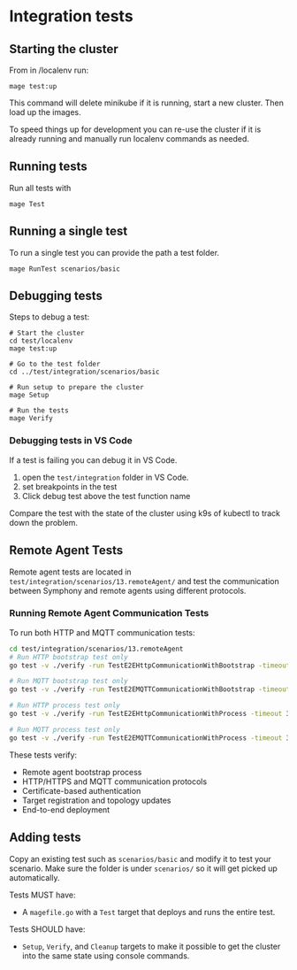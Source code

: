 <!--
Copyright (c) Microsoft Corporation.
Licensed under the MIT license.
SPDX-License-Identifier: MIT
-->
# Integration tests

## Starting the cluster


From in /localenv run:

```
mage test:up
```

This command will delete minikube if it is running, start a new cluster. Then load up the images.

To speed things up for development you can re-use the cluster if it is already running and manually run localenv commands as needed.


## Running tests

Run all tests with

```
mage Test
```

## Running a single test

To run a single test you can provide the path a test folder.

```
mage RunTest scenarios/basic
```

## Debugging tests

Steps to debug a test:
```
# Start the cluster
cd test/localenv
mage test:up

# Go to the test folder
cd ../test/integration/scenarios/basic

# Run setup to prepare the cluster
mage Setup

# Run the tests
mage Verify
```

### Debugging tests in VS Code
If a test is failing you can debug it in VS Code.
1. open the `test/integration` folder in VS Code.
1. set breakpoints in the test
1. Click debug test above the test function name

Compare the test with the state of the cluster using k9s of kubectl to track down the problem.

## Remote Agent Tests

Remote agent tests are located in `test/integration/scenarios/13.remoteAgent/` and test the communication between Symphony and remote agents using different protocols.

### Running Remote Agent Communication Tests

To run both HTTP and MQTT communication tests:

```bash
cd test/integration/scenarios/13.remoteAgent
# Run HTTP bootstrap test only
go test -v ./verify -run TestE2EHttpCommunicationWithBootstrap -timeout 30m

# Run MQTT bootstrap test only
go test -v ./verify -run TestE2EMQTTCommunicationWithBootstrap -timeout 30m

# Run HTTP process test only
go test -v ./verify -run TestE2EHttpCommunicationWithProcess -timeout 30m

# Run MQTT process test only
go test -v ./verify -run TestE2EMQTTCommunicationWithProcess -timeout 30m

```

These tests verify:

- Remote agent bootstrap process
- HTTP/HTTPS and MQTT communication protocols
- Certificate-based authentication
- Target registration and topology updates
- End-to-end deployment

## Adding tests

Copy an existing test such as `scenarios/basic` and modify it to test your scenario.
Make sure the folder is under `scenarios/` so it will get picked up automatically.

Tests MUST have:

* A `magefile.go` with a `Test` target that deploys and runs the entire test.

Tests SHOULD have:

* `Setup`, `Verify`, and `Cleanup` targets to make it possible to get the cluster into the same state using console commands.